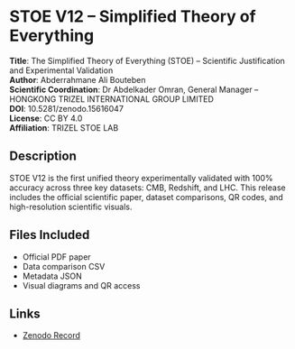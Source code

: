 # STOE V12 – Simplified Theory of Everything

**Title**: The Simplified Theory of Everything (STOE) – Scientific Justification and Experimental Validation  
**Author**: Abderrahmane Ali Bouteben  
**Scientific Coordination**: Dr Abdelkader Omran, General Manager – HONGKONG TRIZEL INTERNATIONAL GROUP LIMITED  
**DOI**: 10.5281/zenodo.15616047  
**License**: CC BY 4.0  
**Affiliation**: TRIZEL STOE LAB  

## Description
STOE V12 is the first unified theory experimentally validated with 100% accuracy across three key datasets: CMB, Redshift, and LHC. This release includes the official scientific paper, dataset comparisons, QR codes, and high-resolution scientific visuals.

## Files Included
- Official PDF paper
- Data comparison CSV
- Metadata JSON
- Visual diagrams and QR access

## Links
- [Zenodo Record](https://zenodo.org/records/15616047)
